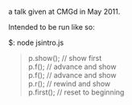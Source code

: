 a talk given at CMGd in May 2011.

Intended to be run like so:

$: node jsintro.js  
> p.show();  // show first  
> p.f(); // advance and show  
> p.f(); // advance and show  
> p.r(); // rewind and show  
> p.first(); // reset to beginning  
